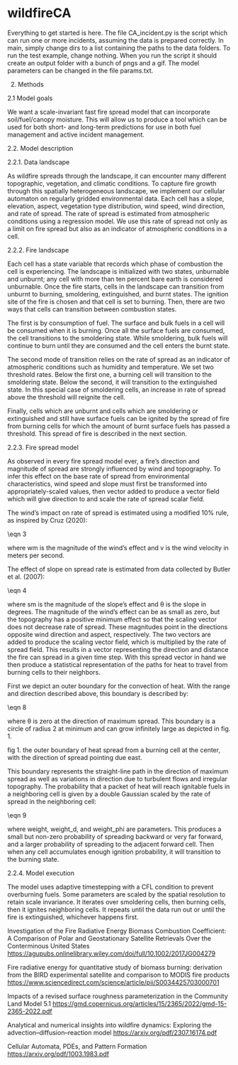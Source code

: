 # wildfireCA
Everything to get started is here. The file CA_incident.py is the script which can run one or more incidents, assuming the data is prepared correctly.
In main, simply change dirs to a list containing the paths to the data folders. To run the test example, change nothing.
When you run the script  it should create an output folder with a bunch of pngs and a gif. The model parameters can be changed in the file params.txt.


2. Methods 

2.1 Model goals 

We want a scale-invariant fast fire spread model that can incorporate soil/fuel/canopy moisture. This will allow us to produce a tool which can be used for both short- and long-term predictions for use in both fuel management and active incident management. 

2.2. Model description 

2.2.1. Data landscape 

As wildfire spreads through the landscape, it can encounter many different topographic, vegetation, and climatic conditions. To capture fire growth through this spatially heterogeneous landscape, we implement our cellular automaton on regularly gridded environmental data. Each cell has a slope, elevation, aspect, vegetation type distribution, wind speed, wind direction, and rate of spread. The rate of spread is estimated from atmospheric conditions using a regression model. We use this rate of spread not only as a limit on fire spread but also as an indicator of atmospheric conditions in a cell. 

2.2.2. Fire landscape 

Each cell has a state variable that records which phase of combustion the cell is experiencing. The landscape is initialized with two states, unburnable and unburnt; any cell with more than ten percent bare earth is considered unburnable. Once the fire starts, cells in the landscape can transition from unburnt to burning, smoldering, extinguished, and burnt states. The ignition site of the fire is chosen and that cell is set to burning. Then, there are two ways that cells can transition between combustion states.  

The first is by consumption of fuel. The surface and bulk fuels in a cell will be consumed when it is burning. Once all the surface fuels are consumed, the cell transitions to the smoldering state. While smoldering, bulk fuels will continue to burn until they are consumed and the cell enters the burnt state. 

The second mode of transition relies on the rate of spread as an indicator of atmospheric conditions such as humidity and temperature. We set two threshold rates. Below the first one, a burning cell will transition to the smoldering state. Below the second, it will transition to the extinguished state. In this special case of smoldering cells, an increase in rate of spread above the threshold will reignite the cell. 

Finally, cells which are unburnt and cells which are smoldering or extinguished and still have surface fuels can be ignited by the spread of fire from burning cells for which the amount of burnt surface fuels has passed a threshold. This spread of fire is described in the next section. 

2.2.3. Fire spread model 

As observed in every fire spread model ever, a fire’s direction and magnitude of spread are strongly influenced by wind and topography. To infer this effect on the base rate of spread from environmental characteristics, wind speed and slope must first be transformed into appropriately-scaled values, then vector added to produce a vector field which will give direction to and scale the rate of spread scalar field.  

The wind’s impact on rate of spread is estimated using a modified 10% rule, as inspired by Cruz (2020): 

\eqn 3 

where wm is the magnitude of the wind’s effect and v is the wind velocity in meters per second.  

The effect of slope on spread rate is estimated from data collected by Butler et al. (2007): 

\eqn 4 

where sm is the magnitude of the slope’s effect and θ is the slope in degrees. The magnitude of the wind’s effect can be as small as zero, but the topography has a positive minimum effect so that the scaling vector does not decrease rate of spread. These magnitudes point in the directions opposite wind direction and aspect, respectively. The two vectors are added to produce the scaling vector field, which is multiplied by the rate of spread field. This results in a vector representing the direction and distance the fire can spread in a given time step. With this spread vector in hand we then produce a statistical representation of the paths for heat to travel from burning cells to their neighbors.  

First we depict an outer boundary for the convection of heat. With the range and direction described above, this boundary is described by: 

\eqn 8 

where θ is zero at the direction of maximum spread. This boundary is a circle of radius 
2
 at minimum and can grow infinitely large as depicted in fig. 1.  

 

fig 1. the outer boundary of heat spread from a burning cell at the center, with the direction of spread pointing due east. 

This boundary represents the straight-line path in the direction of maximum spread as well as variations in direction due to turbulent flows and irregular topography. The probability that a packet of heat will reach ignitable fuels in a neighboring cell is given by a double Gaussian scaled by the rate of spread in the neighboring cell: 

\eqn 9 

where weight, weight_d, and weight_phi are parameters. This produces a small but non-zero probability of spreading backward or very far forward, and a larger probability of spreading to the adjacent forward cell. Then when any cell accumulates enough ignition probability, it will transition to the burning state. 

2.2.4. Model execution 

The model uses adaptive timestepping with a CFL condition to prevent overburning fuels. Some parameters are scaled by the spatial resolution to retain scale invariance. It iterates over smoldering cells, then burning cells, then it ignites neighboring cells. It repeats until the data run out or until the fire is extinguished, whichever happens first. 


Investigation of the Fire Radiative Energy Biomass Combustion Coefficient: A Comparison of Polar and Geostationary Satellite Retrievals Over the Conterminous United States  
https://agupubs.onlinelibrary.wiley.com/doi/full/10.1002/2017JG004279 

Fire radiative energy for quantitative study of biomass burning: derivation from the BIRD experimental satellite and comparison to MODIS fire products 
https://www.sciencedirect.com/science/article/pii/S0034425703000701 

Impacts of a revised surface roughness parameterization in the Community Land Model 5.1 
https://gmd.copernicus.org/articles/15/2365/2022/gmd-15-2365-2022.pdf 

Analytical and numerical insights into wildfire dynamics: Exploring the advection–diffusion–reaction model 
https://arxiv.org/pdf/2307.16174.pdf 

Cellular Automata, PDEs, and Pattern Formation 
https://arxiv.org/pdf/1003.1983.pdf 
